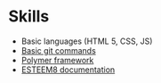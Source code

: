 # Skills

* Basic languages (HTML 5, CSS, JS)
* [Basic git commands](https://www.google.com/search?q=git+commands)
* [Polymer framework](https://www.polymer-project.org/1.0/docs/devguide/feature-overview)
* [ESTEEM8 documentation](https://github.com/esteem8app/esteem8app.github.io/blob/master/docs/contributing-kit/Documentation.md)
